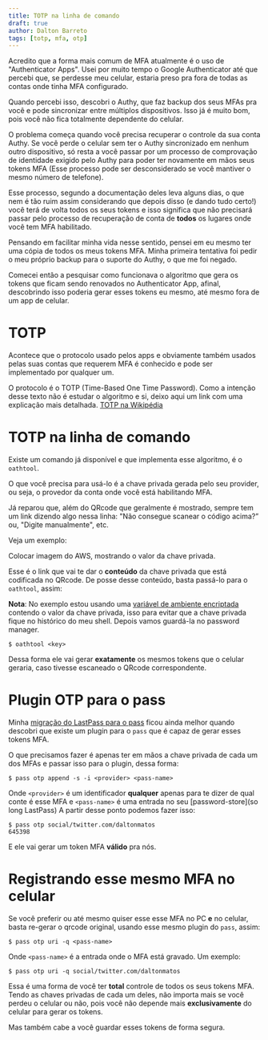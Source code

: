 ```yaml
---
title: TOTP na linha de comando
draft: true
author: Dalton Barreto
tags: [totp, mfa, otp]
---
```


Acredito que a forma mais comum de MFA atualmente é o uso de "Authenticator Apps". Usei por muito tempo o Google Authenticator até que percebi que, se perdesse meu celular, estaria preso pra fora de todas as contas onde tinha MFA configurado.

Quando percebi isso, descobri o Authy, que faz backup dos seus MFAs pra você e pode sincronizar entre múltiplos dispositivos. Isso já é muito bom, pois você não fica totalmente dependente do celular.

O problema começa quando você precisa recuperar o controle da sua conta Authy. Se você perde o celular sem ter o Authy sincronizado em nenhum outro dispositivo, só resta a você passar por um processo de comprovação de identidade exigido pelo Authy para poder ter novamente em mãos seus tokens MFA (Esse processo pode ser desconsiderado se você mantiver o mesmo número de telefone).

Esse processo, segundo a documentação deles leva alguns dias, o que nem é tão ruim assim considerando que depois disso (e dando tudo certo!) você terá de volta todos os seus tokens e isso significa que não precisará passar pelo processo de recuperação de conta de **todos** os lugares onde você tem MFA habilitado.

Pensando em facilitar minha vida nesse sentido, pensei em eu mesmo ter uma cópia de todos os meus tokens MFA. Minha primeira tentativa foi pedir o meu próprio backup para o suporte do Authy, o que me foi negado.

Comecei então a pesquisar como funcionava o algoritmo que gera os tokens que ficam sendo renovados no Authenticator App, afinal, descobrindo isso poderia gerar esses tokens eu mesmo, até mesmo fora de um app de celular.

# TOTP

Acontece que o protocolo usado pelos apps e obviamente também usados pelas suas contas que requerem MFA é conhecido e pode ser implementado por qualquer um.

O protocolo é o TOTP (Time-Based One Time Password). Como a intenção desse texto não é estudar o algoritmo e si, deixo aqui um link com uma explicação mais detalhada. [TOTP na Wikipédia](links)

# TOTP na linha de comando

Existe um comando já disponível e que implementa esse algoritmo, é o `oathtool`.

O que você precisa para usá-lo é a chave privada gerada pelo seu provider, ou seja, o provedor da conta onde você está habilitando MFA.

Já reparou que, além do QRcode que geralmente é mostrado, sempre tem um link dizendo algo nessa linha: "Não consegue scanear o código acima?” ou, "Digite manualmente", etc.

Veja um exemplo:

Colocar imagem do AWS, mostrando o valor da chave privada.

Esse é o link que vai te dar o **conteúdo** da chave privada que está codificada no QRcode. De posse desse conteúdo, basta passá-lo para o `oathtool`, assim:

**Nota**: No exemplo estou usando uma [variável de ambiente encriptada](link) contendo o valor da chave privada, isso para evitar que a chave privada fique no histórico do meu shell. Depois vamos guardá-la no password manager.

```
$ oathtool <key>
```

Dessa forma ele vai gerar **exatamente** os mesmos tokens que o celular geraria, caso tivesse escaneado o QRcode correspondente.

# Plugin OTP para o pass

Minha [migração do LastPass para o pass](link) ficou ainda melhor quando descobri que existe um plugin para o `pass` que é capaz de gerar esses tokens MFA.

O que precisamos fazer é apenas ter em mãos a chave privada de cada um dos MFAs e passar isso para o plugin, dessa forma:

```
$ pass otp append -s -i <provider> <pass-name>

```
Onde `<provider>` é um identificador **qualquer** apenas para te dizer de qual conte é esse MFA e `<pass-name>` é uma entrada no seu [password-store](so long LastPass)
A partir desse ponto podemos fazer isso:

```
$ pass otp social/twitter.com/daltonmatos
645398
```
E ele vai gerar um token MFA **válido** pra nós. 

# Registrando esse mesmo MFA no celular

Se você preferir ou até mesmo quiser esse esse MFA no PC **e** no celular, basta re-gerar o qrcode original, usando esse mesmo plugin do `pass`, assim:

```
$ pass otp uri -q <pass-name>
```

Onde `<pass-name>` é a entrada onde o MFA está gravado. Um exemplo:

```
$ pass otp uri -q social/twitter.com/daltonmatos

```

Essa é uma forma de você ter **total** controle de todos os seus tokens MFA. Tendo as chaves privadas de cada um deles, não importa mais se você perdeu o celular ou não, pois você não depende mais **exclusivamente** do celular para gerar os tokens.

Mas também cabe a você guardar esses tokens de forma segura.
